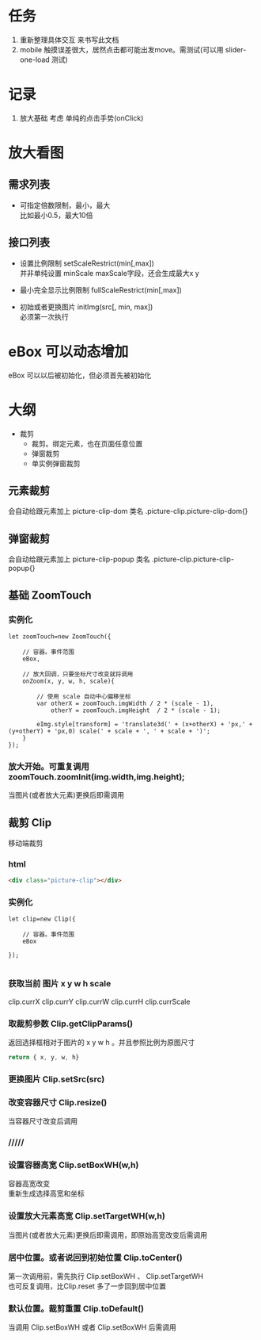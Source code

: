 
# 任务
1. 重新整理具体交互 来书写此文档
2. mobile 触摸误差很大，居然点击都可能出发move。需测试(可以用 slider-one-load 测试)


# 记录
1. 放大基础 考虑  单纯的点击手势(onClick)

# 放大看图

## 需求列表
- 可指定倍数限制，最小，最大  
比如最小0.5，最大10倍




## 接口列表

- 设置比例限制 setScaleRestrict(min[,max])  
并非单纯设置 minScale  maxScale字段，还会生成最大x y

- 最小完全显示比例限制 fullScaleRestrict(min[,max])
  
- 初始或者更换图片 initImg(src[, min, max])  
必须第一次执行



# eBox 可以动态增加
eBox 可以以后被初始化，但必须首先被初始化  


# 大纲
- 裁剪
    - 裁剪。绑定元素，也在页面任意位置
    - 弹窗裁剪
    - 单实例弹窗裁剪


## 元素裁剪
会自动给跟元素加上 picture-clip-dom 类名
.picture-clip.picture-clip-dom{}

## 弹窗裁剪
会自动给跟元素加上 picture-clip-popup 类名
.picture-clip.picture-clip-popup{}


## 基础 ZoomTouch





### 实例化

```
let zoomTouch=new ZoomTouch({
    
    // 容器。事件范围
    eBox,
    
    // 放大回调，只要坐标尺寸改变就将调用
    onZoom(x, y, w, h, scale){
    
        // 使用 scale 自动中心偏移坐标
        var otherX = zoomTouch.imgWidth / 2 * (scale - 1),
            otherY = zoomTouch.imgHeight  / 2 * (scale - 1);

        eImg.style[transform] = 'translate3d(' + (x+otherX) + 'px,' + (y+otherY) + 'px,0) scale(' + scale + ', ' + scale + ')';
    }
});
```


### 放大开始。可重复调用 zoomTouch.zoomInit(img.width,img.height);
当图片(或者放大元素)更换后即需调用


## 裁剪 Clip
移动端裁剪

### html
``` html
<div class="picture-clip"></div>
```

### 实例化


```
let clip=new Clip({
    
    // 容器。事件范围
    eBox
    
});


```




### 获取当前 图片  x y w h scale
clip.currX
clip.currY
clip.currW
clip.currH
clip.currScale

### 取裁剪参数 Clip.getClipParams()

返回选择框相对于图片的  x y w h 。并且参照比例为原图尺寸
``` javascript
return { x, y, w, h}
```



### 更换图片 Clip.setSrc(src)


### 改变容器尺寸 Clip.resize()
当容器尺寸改变后调用

### /////

### 设置容器高宽 Clip.setBoxWH(w,h)
容器高宽改变  
重新生成选择高宽和坐标



### 设置放大元素高宽 Clip.setTargetWH(w,h)

当图片(或者放大元素)更换后即需调用，即原始高宽改变后需调用  


### 居中位置。或者说回到初始位置 Clip.toCenter()
第一次调用前，需先执行 Clip.setBoxWH 、 Clip.setTargetWH  
也可反复调用，比Clip.reset 多了一步回到居中位置



### 默认位置。裁剪重置 Clip.toDefault()

当调用 Clip.setBoxWH 或者  Clip.setBoxWH 后需调用